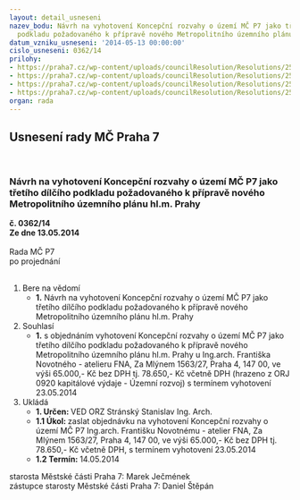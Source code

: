 ```yaml
---
layout: detail_usneseni
nazev_bodu: Návrh na vyhotovení Koncepční rozvahy o území MČ P7 jako třetího dílčího
  podkladu požadovaného k přípravě nového Metropolitního územního plánu hl.m. Prahy
datum_vzniku_usneseni: '2014-05-13 00:00:00'
cislo_usneseni: 0362/14
prilohy:
- https://praha7.cz/wp-content/uploads/councilResolution/Resolutions/25019/24-14-koncepcni_rozvaha_objednavka.pdf
- https://praha7.cz/wp-content/uploads/councilResolution/Resolutions/25019/24-14-koncepcni_rozvaha_objednavka.doc
- https://praha7.cz/wp-content/uploads/councilResolution/Resolutions/25019/24-14-koncepcni_rozvaha.pdf
- https://praha7.cz/wp-content/uploads/councilResolution/Resolutions/25019/24-14-rozvaha_41599.jpg
organ: rada
---
```

<div id="ucUsn_pList" class="usn">
	<span><h2>Usnesení rady MČ Praha 7 </h2>
<br></span><div class="standBody">
<span><h3>Návrh na vyhotovení Koncepční rozvahy o území MČ P7 jako třetího dílčího podkladu požadovaného k přípravě nového Metropolitního územního plánu hl.m. Prahy</h3></span><div class="center">
		<strong>č. 0362/14</strong><br>
	</div>
<div class="center">
		<strong>Ze dne 13.05.2014</strong><br><br>
	</div>Rada MČ P7<br> po projednání<br><br><ol>
<li>Bere na vědomí<ul><li>
<strong>1.</strong> Návrh na vyhotovení Koncepční rozvahy o území MČ P7 jako třetího dílčího podkladu požadovaného k přípravě nového Metropolitního územního plánu hl.m. Prahy     </li></ul>
</li>
<li>Souhlasí<ul><li>
<strong>1.</strong> s objednáním vyhotovení Koncepční rozvahy o území MČ P7 jako třetího dílčího podkladu požadovaného k přípravě nového Metropolitního územního plánu hl.m. Prahy u Ing.arch. Františka Novotného - atelieru FNA, Za Mlýnem 1563/27,  Praha 4, 147 00, ve výši  65.000,- Kč bez DPH tj. 78.650,- Kč včetně DPH (hrazeno z ORJ 0920 kapitálové výdaje - Územní rozvoj) s termínem vyhotovení 23.05.2014          </li></ul>
</li>
<li>Ukládá<ul>
<li>
<strong>1. Určen: </strong>VED ORZ  Stránský  Stanislav Ing. Arch.</li>
<li>
<strong>1.1 Úkol: </strong>zaslat objednávku na vyhotovení Koncepční rozvahy o území MČ P7 Ing.arch. Františku Novotnému - atelier FNA, Za Mlýnem 1563/27, Praha 4, 147 00, ve výši  65.000,- Kč bez DPH tj. 78.650,- Kč včetně DPH, s termínem vyhotovení 23.05.2014 </li>
<li>
<strong>1.2 Termín: </strong>14.05.2014</li>
</ul>
</li>
</ol>starosta Městské části Praha 7: Marek Ječmének<br>zástupce starosty Městské části Praha 7: Daniel Štěpán 
</div>
</div>